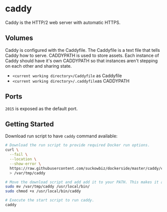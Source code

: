 # caddy

Caddy is the HTTP/2 web server with automatic HTTPS.

## Volumes

Caddy is configured with the Caddyfile. The Caddyfile is a text file that tells Caddy how to serve. CADDYPATH is used to store assets. Each instance of Caddy should have it's own CADDYPATH so that instances aren't stepping on each other and sharing state.

- `<current working directory>/Caddyfile` as Caddyfile
- `<current working directory>/.caddyfile`as CADDYPATH

## Ports

`2015` is exposed as the default port.

## Getting Started

Download run script to have `caddy` command available:

```bash
# Download the run script to provide required Docker run options.
curl \
  --fail \
  --location \
  --show-error \
  https://raw.githubusercontent.com/suckowbiz/dockerside/master/caddy/caddy \
  > /var/tmp/caddy

# Move the download script and add add it to your PATH. This makes it available from command line.
sudo mv /var/tmp/caddy /usr/local/bin/
sudo chmod +x /usr/local/bin/caddy

# Execute the start script to run caddy.
caddy
```
